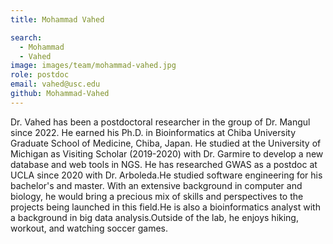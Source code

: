 ```yaml
---
title: Mohammad Vahed

search:
  - Mohammad
  - Vahed
image: images/team/mohammad-vahed.jpg
role: postdoc
email: vahed@usc.edu
github: Mohammad-Vahed
---
```


Dr. Vahed has been a postdoctoral researcher in the group of Dr. Mangul since 2022. He earned his Ph.D. in Bioinformatics at Chiba University Graduate School of Medicine, Chiba, Japan. He studied at the University of Michigan as Visiting Scholar (2019-2020) with Dr. Garmire to develop a new database and web tools in NGS. He has researched GWAS as a postdoc at UCLA since 2020 with Dr. Arboleda.He studied software engineering for his bachelor's and master. With an extensive background in computer and biology, he would bring a precious mix of skills and perspectives to the projects being launched in this field.He is also a bioinformatics analyst with a background in big data analysis.Outside of the lab, he enjoys hiking, workout, and watching soccer games.






